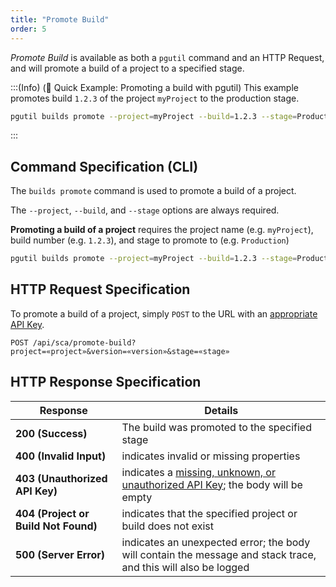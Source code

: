 ```yaml
---
title: "Promote Build"
order: 5
---
```


*Promote Build* is available as both a `pgutil` command and an HTTP Request, and will promote a build of a project to a specified stage.

:::(Info) (🚀 Quick Example: Promoting a build with pgutil)
This example promotes build `1.2.3` of the project `myProject` to the production stage.

````bash
pgutil builds promote --project=myProject --build=1.2.3 --stage=Production
````
:::

## Command Specification (CLI)
The `builds promote` command is used to promote a build of a project.

The `--project`, `--build`, and `--stage` options are always required.

**Promoting a build of a project** requires the project name (e.g. `myProject`), build number (e.g. `1.2.3`), and stage to promote to (e.g. `Production`)

```bash
pgutil builds promote --project=myProject --build=1.2.3 --stage=Production
```

## HTTP Request Specification
To promote a build of a project, simply `POST` to the URL with an [appropriate API Key](/docs/proget/reference-api/proget-api-sca#authentication).

```plaintext
POST /api/sca/promote-build?project=«project»&version=«version»&stage=«stage»
```

## HTTP Response Specification

| Response | Details |
| --- | --- |
| **200 (Success)** | The build was promoted to the specified stage |
| **400 (Invalid Input)** | indicates invalid or missing properties |
| **403 (Unauthorized API Key)** | indicates a [missing, unknown, or unauthorized API Key](/docs/proget/reference-api/proget-api-sca#authentication); the body will be empty |
| **404 (Project or Build Not Found)** | indicates that the specified project or build does not exist | 
| **500 (Server Error)** | indicates an unexpected error; the body will contain the message and stack trace, and this will also be logged |